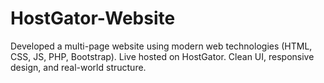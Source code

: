 # HostGator-Website
Developed a multi-page website using modern web technologies (HTML, CSS, JS, PHP, Bootstrap). Live hosted on HostGator. Clean UI, responsive design, and real-world structure.
